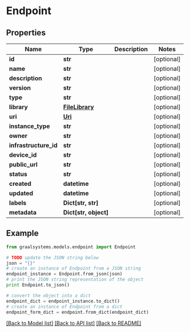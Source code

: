 # Endpoint


## Properties

Name | Type | Description | Notes
------------ | ------------- | ------------- | -------------
**id** | **str** |  | [optional] 
**name** | **str** |  | [optional] 
**description** | **str** |  | [optional] 
**version** | **str** |  | [optional] 
**type** | **str** |  | [optional] 
**library** | [**FileLibrary**](FileLibrary.md) |  | [optional] 
**uri** | [**Uri**](Uri.md) |  | [optional] 
**instance_type** | **str** |  | [optional] 
**owner** | **str** |  | [optional] 
**infrastructure_id** | **str** |  | [optional] 
**device_id** | **str** |  | [optional] 
**public_url** | **str** |  | [optional] 
**status** | **str** |  | [optional] 
**created** | **datetime** |  | [optional] 
**updated** | **datetime** |  | [optional] 
**labels** | **Dict[str, str]** |  | [optional] 
**metadata** | **Dict[str, object]** |  | [optional] 

## Example

```python
from graalsystems.models.endpoint import Endpoint

# TODO update the JSON string below
json = "{}"
# create an instance of Endpoint from a JSON string
endpoint_instance = Endpoint.from_json(json)
# print the JSON string representation of the object
print Endpoint.to_json()

# convert the object into a dict
endpoint_dict = endpoint_instance.to_dict()
# create an instance of Endpoint from a dict
endpoint_form_dict = endpoint.from_dict(endpoint_dict)
```
[[Back to Model list]](../README.md#documentation-for-models) [[Back to API list]](../README.md#documentation-for-api-endpoints) [[Back to README]](../README.md)


